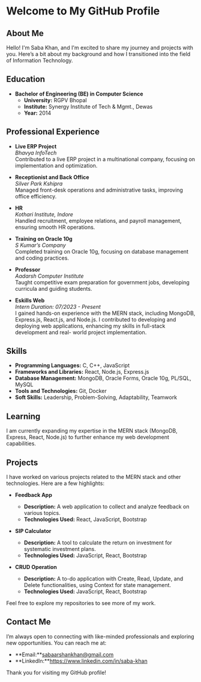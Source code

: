 # Welcome to My GitHub Profile

## About Me

Hello! I'm Saba Khan, and I'm excited to share my journey and projects with you. Here’s a bit about my background and how I transitioned into the field of Information Technology.

## Education

- **Bachelor of Engineering (BE) in Computer Science**
  - **University:** RGPV Bhopal
  - **Institute:** Synergy Institute of Tech & Mgmt., Dewas
  - **Year:** 2014

## Professional Experience

- **Live ERP Project**  
  *Bhavya InfoTech*  
  Contributed to a live ERP project in a multinational company, focusing on implementation and optimization.

- **Receptionist and Back Office**  
  *Silver Park Kshipra*  
  Managed front-desk operations and administrative tasks, improving office efficiency.

- **HR**  
  *Kothari Institute, Indore*  
  Handled recruitment, employee relations, and payroll management, ensuring smooth HR operations.

- **Training on Oracle 10g**  
  *S Kumar’s Company*  
  Completed training on Oracle 10g, focusing on database management and coding practices.

- **Professor**  
  *Aadarsh Computer Institute*  
  Taught competitive exam preparation for government jobs, developing curricula and guiding students.

- **Eskills Web**  
  *Intern*
  *Duration: 07/2023 - Present*  
  I gained hands-on experience with the MERN stack, including MongoDB, Express.js, React.js, and Node.js. I 
  contributed to developing and deploying web applications, enhancing my skills in full-stack development and real- 
  world project implementation.
  
## Skills

- **Programming Languages:** C, C++, JavaScript
- **Frameworks and Libraries:** React, Node.js, Express.js
- **Database Management:** MongoDB, Oracle Forms, Oracle 10g, PL/SQL, MySQL
- **Tools and Technologies:** Git, Docker
- **Soft Skills:** Leadership, Problem-Solving, Adaptability, Teamwork

## Learning

I am currently expanding my expertise in the MERN stack (MongoDB, Express, React, Node.js) to further enhance my web development capabilities.

## Projects

I have worked on various projects related to the MERN stack and other technologies. Here are a few highlights:

- **Feedback App**
  - **Description:** A web application to collect and analyze feedback on various topics.
  - **Technologies Used:** React, JavaScript, Bootstrap

- **SIP Calculator**
  - **Description:** A tool to calculate the return on investment for systematic investment plans.
  - **Technologies Used:** JavaScript, React, Bootstrap

- **CRUD Operation**
  - **Description:** A to-do application with Create, Read, Update, and Delete functionalities, using Context for 
                     state management.
  - **Technologies Used:** JavaScript, React, Bootstrap

Feel free to explore my repositories to see more of my work.

## Contact Me

I’m always open to connecting with like-minded professionals and exploring new opportunities. You can reach me at:

- **Email:**sabaarshankhan@gmail.com
- **LinkedIn:**https://www.linkedin.com/in/saba-khan

Thank you for visiting my GitHub profile! 
